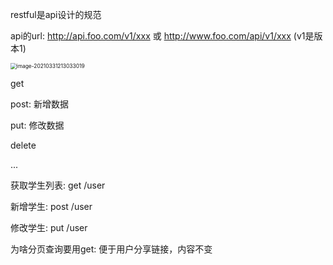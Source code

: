 restful是api设计的规范



api的url: http://api.foo.com/v1/xxx 或 http://www.foo.com/api/v1/xxx (v1是版本1)



<img src="../../Typora/my-images/image-20210331213033019.png" alt="image-20210331213033019" style="zoom:60%;margin-left: 0;" />



get

post: 新增数据

put: 修改数据

delete

...



获取学生列表: 	get			/user

新增学生: 			post		/user

修改学生:			put 			/user



为啥分页查询要用get:  便于用户分享链接，内容不变

